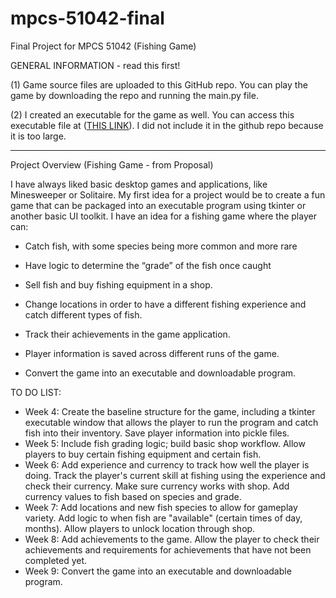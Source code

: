 # mpcs-51042-final
Final Project for MPCS 51042 (Fishing Game)

GENERAL INFORMATION - read this first!

(1) Game source files are uploaded to this GitHub repo. You can play the game by downloading the repo and running the main.py file. 

(2) I created an executable for the game as well. You can access this executable file at ([THIS LINK](https://drive.google.com/file/d/1ppSA2mexJ1v30JTZvjciEUA4Y5pY6CZC/view?usp=sharing)). I did not include it in the github repo because it is too large. 

------------------------------------------------------------------------------------------------------------------------------------------------------------------------------------------------------------------------------

Project Overview (Fishing Game - from Proposal)

I have always liked basic desktop games and applications, like Minesweeper or Solitaire. My first idea for a project would be to create a fun game that can be packaged into an executable program using tkinter or another basic UI toolkit. I have an idea for a fishing game where the player can: 
 - Catch fish, with some species being more common and more rare
 - Have logic to determine the “grade” of the fish once caught
 - Sell fish and buy fishing equipment in a shop. 
 - Change locations in order to have a different fishing experience and catch different types of fish. 
 - Track their achievements in the game application. 
 - Player information is saved across different runs of the game. 

- Convert the game into an executable and downloadable program.

TO DO LIST: 

 - Week 4: Create the baseline structure for the game, including a tkinter executable window that allows the player to run the program and catch fish into their inventory. Save player information into pickle files.  
 - Week 5: Include fish grading logic; build basic shop workflow. Allow players to buy certain fishing equipment and certain fish. 
 - Week 6: Add experience and currency to track how well the player is doing. Track the player's current skill at fishing using the experience and check their currency. Make sure currency works with shop. Add currency values to fish based on species and grade. 
 - Week 7: Add locations and new fish species to allow for gameplay variety. Add logic to when fish are "available" (certain times of day, months). Allow players to unlock location through shop. 
 - Week 8: Add achievements to the game. Allow the player to check their achievements and requirements for achievements that have not been completed yet.  
 - Week 9: Convert the game into an executable and downloadable program. 
